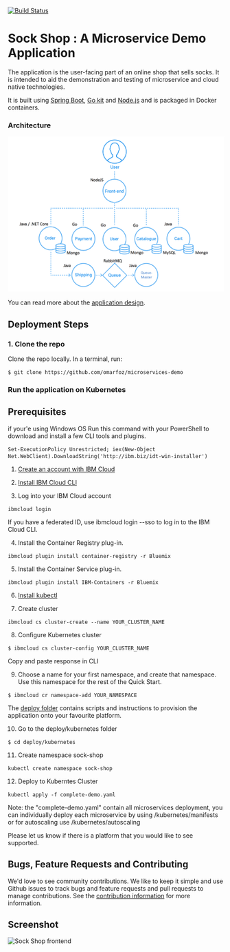 [![Build Status](https://travis-ci.org/microservices-demo/microservices-demo.svg?branch=master)](https://travis-ci.org/microservices-demo/microservices-demo)

# Sock Shop : A Microservice Demo Application

The application is the user-facing part of an online shop that sells socks. It is intended to aid the demonstration and testing of microservice and cloud native technologies.

It is built using [Spring Boot](http://projects.spring.io/spring-boot/), [Go kit](http://gokit.io) and [Node.js](https://nodejs.org/) and is packaged in Docker containers.

### Architecture

![Architecture diagram](https://github.com/microservices-demo/microservices-demo.github.io/blob/HEAD/assets/Architecture.png "Architecture")

You can read more about the [application design](./internal-docs/design.md).

## Deployment Steps

### 1. Clone the repo

Clone the repo locally. In a terminal, run:

```
$ git clone https://github.com/omarfoz/microservices-demo
```

### Run the application on Kubernetes


## Prerequisites
if your'e using Windows OS Run this command with your PowerShell to download and install a few CLI tools and plugins.

```
Set-ExecutionPolicy Unrestricted; iex(New-Object Net.WebClient).DownloadString('http://ibm.biz/idt-win-installer')
```
1. [Create an account with IBM Cloud](http://ibm.biz/micro-reg)

2. [Install IBM Cloud CLI](https://console.bluemix.net/docs/cli/reference/bluemix_cli/get_started.html#getting-started)

3. Log into your IBM Cloud account 
```
ibmcloud login 
```

If you have a federated ID, use ibmcloud login --sso to log in to the IBM Cloud CLI.

4. Install the Container Registry plug-in.
```
ibmcloud plugin install container-registry -r Bluemix
```

5. Install the Container Service plug-in.
```
ibmcloud plugin install IBM-Containers -r Bluemix
```

6. [Install kubectl](https://kubernetes.io/docs/tasks/tools/install-kubectl/#install-kubectl)

7. Create cluster
```
ibmcloud cs cluster-create --name YOUR_CLUSTER_NAME
```

8. Configure Kubernetes cluster
```
$ ibmcloud cs cluster-config YOUR_CLUSTER_NAME
```

Copy and paste response in CLI

9. Choose a name for your first namespace, and create that namespace. Use this namespace for the rest of the Quick Start.
```
$ ibmcloud cr namespace-add YOUR_NAMESPACE
```

The [deploy folder](./deploy/) contains scripts and instructions to provision the application onto your favourite platform. 

10. Go to the deploy/kubernetes folder
```
$ cd deploy/kubernetes
```
11. Create namespace sock-shop
```
kubectl create namespace sock-shop

```
12. Deploy to Kuberntes Cluster
```
kubectl apply -f complete-demo.yaml
```
Note: the "complete-demo.yaml" contain all microservices deployment, you can individually deploy each microservice by using /kubernetes/manifests or for autoscaling use /kubernetes/autoscaling 

Please let us know if there is a platform that you would like to see supported.

## Bugs, Feature Requests and Contributing

We'd love to see community contributions. We like to keep it simple and use Github issues to track bugs and feature requests and pull requests to manage contributions. See the [contribution information](.github/CONTRIBUTING.md) for more information.

## Screenshot

![Sock Shop frontend](https://github.com/microservices-demo/microservices-demo.github.io/raw/master/assets/sockshop-frontend.png)


## 
